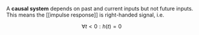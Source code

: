 A **causal system** depends on past and current inputs but not future inputs. This means the [[impulse response]] is right-handed signal, i.e. 

$$
\forall t < 0: h(t) = 0
$$